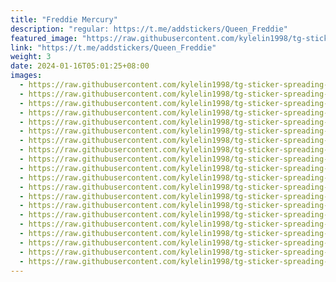 ```yaml
---
title: "Freddie Mercury"
description: "regular: https://t.me/addstickers/Queen_Freddie"
featured_image: "https://raw.githubusercontent.com/kylelin1998/tg-sticker-spreading-worldwide-images/main/img/04c7212b-3d0d-4a3d-b3d3-d2bff3fcc992.jpg"
link: "https://t.me/addstickers/Queen_Freddie"
weight: 3
date: 2024-01-16T05:01:25+08:00
images:
  - https://raw.githubusercontent.com/kylelin1998/tg-sticker-spreading-worldwide-images/main/img/04c7212b-3d0d-4a3d-b3d3-d2bff3fcc992.jpg
  - https://raw.githubusercontent.com/kylelin1998/tg-sticker-spreading-worldwide-images/main/img/cb4e2ea7-f714-4aed-bf0a-d52d0210cae8.jpg
  - https://raw.githubusercontent.com/kylelin1998/tg-sticker-spreading-worldwide-images/main/img/2de6f686-97e5-46b0-b670-3a2b6ace666d.jpg
  - https://raw.githubusercontent.com/kylelin1998/tg-sticker-spreading-worldwide-images/main/img/9ddf3a04-880b-4ebc-bc5f-d9ee8ce8a810.jpg
  - https://raw.githubusercontent.com/kylelin1998/tg-sticker-spreading-worldwide-images/main/img/e10dc331-bea2-4324-909d-7b7e1f39a134.jpg
  - https://raw.githubusercontent.com/kylelin1998/tg-sticker-spreading-worldwide-images/main/img/1efd4715-d44f-40e9-9bbb-0250fce72afb.jpg
  - https://raw.githubusercontent.com/kylelin1998/tg-sticker-spreading-worldwide-images/main/img/3ad02b05-889a-41e8-a9ee-25e2b0316431.jpg
  - https://raw.githubusercontent.com/kylelin1998/tg-sticker-spreading-worldwide-images/main/img/590bf718-17ff-46ab-a8c7-192c0135a80f.jpg
  - https://raw.githubusercontent.com/kylelin1998/tg-sticker-spreading-worldwide-images/main/img/8c04349b-5f8b-45df-9209-436d92adc8c8.jpg
  - https://raw.githubusercontent.com/kylelin1998/tg-sticker-spreading-worldwide-images/main/img/43c87a0d-b81d-413a-8e6f-1f26e8bc4c43.jpg
  - https://raw.githubusercontent.com/kylelin1998/tg-sticker-spreading-worldwide-images/main/img/c9c0cfb9-9113-47d2-836b-c470159d7731.jpg
  - https://raw.githubusercontent.com/kylelin1998/tg-sticker-spreading-worldwide-images/main/img/4d70a7b9-5a14-4cc0-b15a-4c4c0c0621ab.jpg
  - https://raw.githubusercontent.com/kylelin1998/tg-sticker-spreading-worldwide-images/main/img/889476b3-5f26-4bd3-a793-28c20407acf5.jpg
  - https://raw.githubusercontent.com/kylelin1998/tg-sticker-spreading-worldwide-images/main/img/47527040-b880-4b34-8ac9-84a991f40bb4.jpg
  - https://raw.githubusercontent.com/kylelin1998/tg-sticker-spreading-worldwide-images/main/img/08194c5c-c66c-41ce-a17f-c2379d842e1b.jpg
  - https://raw.githubusercontent.com/kylelin1998/tg-sticker-spreading-worldwide-images/main/img/0a6bcc4d-5dac-4fad-8de2-c5cbe487741d.jpg
  - https://raw.githubusercontent.com/kylelin1998/tg-sticker-spreading-worldwide-images/main/img/deff701b-1b2b-4130-a252-ae73eca2f444.jpg
  - https://raw.githubusercontent.com/kylelin1998/tg-sticker-spreading-worldwide-images/main/img/61de6d14-6559-4d22-b940-77c2de0fc4c6.jpg
  - https://raw.githubusercontent.com/kylelin1998/tg-sticker-spreading-worldwide-images/main/img/3e67442e-dd8a-415f-9837-9e4db6e85406.jpg
  - https://raw.githubusercontent.com/kylelin1998/tg-sticker-spreading-worldwide-images/main/img/8a538941-09d9-4f24-86a7-983cd382f6e6.jpg
---
```

